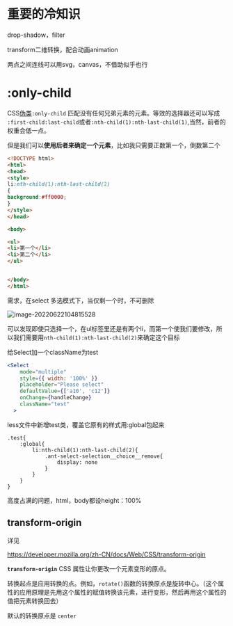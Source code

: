 # 重要的冷知识

drop-shadow，filter

transform二维转换，配合动画animation

两点之间连线可以用svg，canvas，不借助似乎也行

# :only-child

CSS[伪类](https://developer.mozilla.org/en-US/docs/Web/CSS/Pseudo-classes)`:only-child` 匹配没有任何兄弟元素的元素。等效的选择器还可以写成 `:first-child:last-child`或者`:nth-child(1):nth-last-child(1)`,当然，前者的权重会低一点。

但是我们可以**使用后者来确定一个元素**，比如我只需要正数第一个，倒数第二个

~~~html
<!DOCTYPE html>
<html>
<head>
<style> 
li:nth-child(1):nth-last-child(2)
{
background:#ff0000;
}
</style>
</head>

<body>

<ul>
<li>第一个</li>
<li>第二个</li>
</ul>


</body>
</html>

~~~

需求，在select 多选模式下，当仅剩一个时，不可删除

![image-20220622104815528](https://lwq-img-1312073911.cos.ap-nanjing.myqcloud.com/imgimage-20220622104815528.png)

可以发现即使只选择一个，在ul标签里还是有两个li，而第一个使我们要修改，所以我们需要用`nth-child(1):nth-last-child(2)`来确定这个目标

给Select加一个className为test

~~~jsx
<Select
    mode="multiple"
    style={{ width: '100%' }}
    placeholder="Please select"
    defaultValue={['a10', 'c12']}
    onChange={handleChange}
    className="test"
  >
~~~

less文件中新增test类，覆盖它原有的样式用:global包起来

~~~less
.test{
    :global{
        li:nth-child(1):nth-last-child(2){
            .ant-select-selection__choice__remove{
                display: none
            }
        }
    }
}
~~~

高度占满的问题，html，body都设height：100%

## transform-origin

详见

https://developer.mozilla.org/zh-CN/docs/Web/CSS/transform-origin

**`transform-origin`** CSS 属性让你更改一个元素变形的原点。

转换起点是应用转换的点。例如，`rotate()`函数的转换原点是旋转中心。（这个属性的应用原理是先用这个属性的赋值转换该元素，进行变形，然后再用这个属性的值把元素转换回去）

默认的转换原点是 `center`
